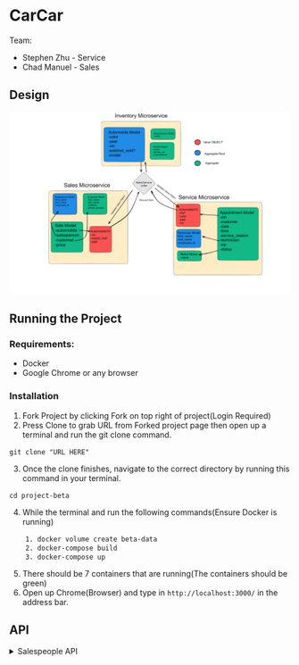 # CarCar

Team:

* Stephen Zhu - Service
* Chad Manuel - Sales

## Design
![Design](project-beta-Diagram.png)

## Running the Project

### Requirements:

* Docker
* Google Chrome or any browser

### Installation
1. Fork Project by clicking Fork on top right of project(Login Required)
2. Press Clone to grab URL from Forked project page then open up a terminal and run the git clone command.
```
git clone "URL HERE"
```
3. Once the clone finishes, navigate to the correct directory by running this command in your terminal.
```
cd project-beta
```
4. While the terminal and run the following commands(Ensure Docker is running)
```
    1. docker volume create beta-data
    2. docker-compose build
    3. docker-compose up
```
5. There should be 7 containers that are running(The containers should be green)
6. Open up Chrome(Browser) and type in `http://localhost:3000/` in the address bar.
## API
<details>
<summary>Salespeople API</summary>

| Action | Method | URL |
| ----------- | ----------- | ----------- |
| List salespeople | GET | `http://localhost:8090/api/salespeople/` |
| Create a salespeople | POST | `http://localhost:8090/api/salespeople/` |
| Delete a salespeople | DELETE | `http://localhost:8090/api/salespeople/:id` |

<details>
<summary>Customer API</summary>

| Action | Method | URL |
| ----------- | ----------- | ----------- |
| List Customers | GET | `http://localhost:8090/api/customers/` |
| Create a Customer | POST | `http://localhost:8090/api/customers/` |
| Delete a Customer | DELETE | `http://localhost:8090/api/customers/:id` |

<details>
<summary>Sale API</summary>

| Action | Method | URL |
| ----------- | ----------- | ----------- |
| List Sales | GET | `http://localhost:8090/api/sales/` |
| Create a Sale | POST | `http://localhost:8090/api/sales/` |
| Delete a Sale | DELETE | `http://localhost:8090/api/sales/:id` |


## Service microservice

Explain your models and integration with the inventory
microservice, here.

## Sales microservice

Explain your models and integration with the inventory
microservice, here.
